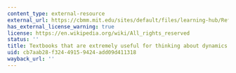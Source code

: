 ```yaml
---
content_type: external-resource
external_url: https://cbmm.mit.edu/sites/default/files/learning-hub/References.pdf
has_external_license_warning: true
license: https://en.wikipedia.org/wiki/All_rights_reserved
status: ''
title: Textbooks that are extremely useful for thinking about dynamics and stochasticity
uid: cb7aab28-f324-4915-9424-add09d411318
wayback_url: ''
---
```

